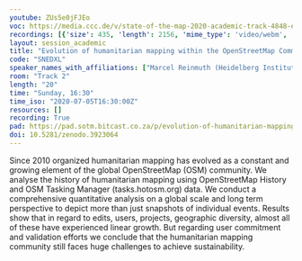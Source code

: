```yaml
---
youtube: ZUs5e0jFJEo
voc: https://media.ccc.de/v/state-of-the-map-2020-academic-track-4848-evolution-of-humanitarian-mapping-within-the-openstreetmap-community
recordings: [{'size': 435, 'length': 2156, 'mime_type': 'video/webm', 'language': 'eng', 'filename': 'sotm2020-4848-eng-Evolution_of_humanitarian_mapping_within_the_OpenStreetMap_Community_webm-hd.webm', 'state': 'new', 'folder': 'webm-hd', 'high_quality': True, 'width': 1920, 'height': 1080, 'updated_at': '2020-07-18T01:48:06.154+02:00', 'recording_url': 'https://cdn.media.ccc.de/events/sotm/2020/webm-hd/sotm2020-4848-eng-Evolution_of_humanitarian_mapping_within_the_OpenStreetMap_Community_webm-hd.webm', 'url': 'https://media.ccc.de/public/recordings/47588', 'event_url': 'https://media.ccc.de/public/events/6ebe9164-059d-5d3b-9b3f-9194d16629c9', 'conference_url': 'https://media.ccc.de/public/conferences/sotm2020'}, {'size': 143, 'length': 2156, 'mime_type': 'video/webm', 'language': 'eng', 'filename': 'sotm2020-4848-eng-Evolution_of_humanitarian_mapping_within_the_OpenStreetMap_Community_webm-sd.webm', 'state': 'new', 'folder': 'webm-sd', 'high_quality': False, 'width': 720, 'height': 576, 'updated_at': '2020-07-18T01:36:01.497+02:00', 'recording_url': 'https://cdn.media.ccc.de/events/sotm/2020/webm-sd/sotm2020-4848-eng-Evolution_of_humanitarian_mapping_within_the_OpenStreetMap_Community_webm-sd.webm', 'url': 'https://media.ccc.de/public/recordings/47584', 'event_url': 'https://media.ccc.de/public/events/6ebe9164-059d-5d3b-9b3f-9194d16629c9', 'conference_url': 'https://media.ccc.de/public/conferences/sotm2020'}, {'size': 32, 'length': 2156, 'mime_type': 'audio/mpeg', 'language': 'eng', 'filename': 'sotm2020-4848-eng-Evolution_of_humanitarian_mapping_within_the_OpenStreetMap_Community_mp3.mp3', 'state': 'new', 'folder': 'mp3', 'high_quality': False, 'width': 0, 'height': 0, 'updated_at': '2020-07-18T01:26:36.553+02:00', 'recording_url': 'https://cdn.media.ccc.de/events/sotm/2020/mp3/sotm2020-4848-eng-Evolution_of_humanitarian_mapping_within_the_OpenStreetMap_Community_mp3.mp3', 'url': 'https://media.ccc.de/public/recordings/47580', 'event_url': 'https://media.ccc.de/public/events/6ebe9164-059d-5d3b-9b3f-9194d16629c9', 'conference_url': 'https://media.ccc.de/public/conferences/sotm2020'}, {'size': 96, 'length': 2156, 'mime_type': 'video/mp4', 'language': 'eng', 'filename': 'sotm2020-4848-eng-Evolution_of_humanitarian_mapping_within_the_OpenStreetMap_Community_sd.mp4', 'state': 'new', 'folder': 'h264-sd', 'high_quality': False, 'width': 720, 'height': 576, 'updated_at': '2020-07-18T01:26:11.190+02:00', 'recording_url': 'https://cdn.media.ccc.de/events/sotm/2020/h264-sd/sotm2020-4848-eng-Evolution_of_humanitarian_mapping_within_the_OpenStreetMap_Community_sd.mp4', 'url': 'https://media.ccc.de/public/recordings/47579', 'event_url': 'https://media.ccc.de/public/events/6ebe9164-059d-5d3b-9b3f-9194d16629c9', 'conference_url': 'https://media.ccc.de/public/conferences/sotm2020'}, {'size': 328, 'length': 2156, 'mime_type': 'video/mp4', 'language': 'eng', 'filename': 'sotm2020-4848-eng-Evolution_of_humanitarian_mapping_within_the_OpenStreetMap_Community_hd.mp4', 'state': 'new', 'folder': 'h264-hd', 'high_quality': True, 'width': 1920, 'height': 1080, 'updated_at': '2020-07-18T00:00:11.985+02:00', 'recording_url': 'https://cdn.media.ccc.de/events/sotm/2020/h264-hd/sotm2020-4848-eng-Evolution_of_humanitarian_mapping_within_the_OpenStreetMap_Community_hd.mp4', 'url': 'https://media.ccc.de/public/recordings/47531', 'event_url': 'https://media.ccc.de/public/events/6ebe9164-059d-5d3b-9b3f-9194d16629c9', 'conference_url': 'https://media.ccc.de/public/conferences/sotm2020'}]
layout: session_academic
title: "Evolution of humanitarian mapping within the OpenStreetMap Community"
code: "SNEDXL"
speaker_names_with_affiliations: ["Marcel Reinmuth (Heidelberg Institute of Geoinformation Technology, Heidelberg University)", "Benjamin Herfort (Heidelberg Institute of Geoinformation Technology, Heidelberg University)", "Jochen Stier (Heidelberg Institute of Geoinformation Technology, Heidelberg University)", "Alina Klerings (Heidelberg Institute of Geoinformation Technology, Heidelberg University)"]
room: "Track 2"
length: "20"
time: "Sunday, 16:30"
time_iso: "2020-07-05T16:30:00Z"
resources: []
recording: True
pad: https://pad.sotm.bitcast.co.za/p/evolution-of-humanitarian-mapping-within-the-opens
doi: 10.5281/zenodo.3923064
---
```

Since 2010 organized humanitarian mapping has evolved as a constant and growing element of the global OpenStreetMap (OSM) community. We analyse the history of humanitarian mapping using OpenStreetMap History and OSM Tasking Manager (tasks.hotosm.org) data. We conduct a comprehensive quantitative analysis on a global scale and long term perspective to depict more than just snapshots of individual events. Results show that in regard to edits, users, projects, geographic diversity, almost all of these have experienced linear growth. But regarding user commitment and validation efforts we conclude that the humanitarian mapping community still faces huge challenges to achieve sustainability.
